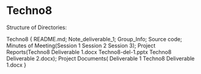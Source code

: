 # Techno8
Structure of Directories:

Techno8 { README.md; Note_deliverable_1; Group_Info; Source code; Minutes of Meeting(Session 1 Session 2 Session 3); Project Reports(Techno8 Deliverable 1.docx Techno8-del-1.pptx Techno8 Deliverable 2.docx); Project Documents( Deliverable 1 Techno8 Deliverable 1.docx }
